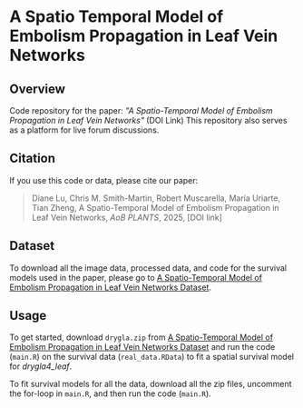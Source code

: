 # A Spatio Temporal Model of Embolism Propagation in Leaf Vein Networks


## Overview

Code repository for the paper: *"A Spatio-Temporal Model of Embolism Propagation in Leaf Vein Networks"* (DOI Link)
This repository also serves as a platform for live forum discussions.

## Citation

If you use this code or data, please cite our paper:  
> Diane Lu, Chris M. Smith-Martin, Robert Muscarella, María Uriarte, Tian Zheng, A Spatio-Temporal Model of Embolism Propagation in Leaf Vein Networks, *AoB PLANTS*, 2025,  [DOI link]

## Dataset  

To download all the image data, processed data, and code for the survival models used in the paper, please go to [A Spatio-Temporal Model of Embolism Propagation in Leaf Vein Networks Dataset](https://zenodo.org/records/15049079).

## Usage

To get started, download `drygla.zip` from [A Spatio-Temporal Model of Embolism Propagation in Leaf Vein Networks Dataset](https://zenodo.org/records/15049079) and run the code (`main.R`) on the survival data (`real_data.RData`) to fit a spatial survival model for *drygla4_leaf*.

To fit survival models for all the data, download all the zip files, uncomment the for-loop in `main.R`, and then run the code (`main.R`).
